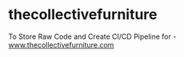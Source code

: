 # thecollectivefurniture
To Store Raw Code and Create CI/CD Pipeline for - www.thecollectivefurniture.com
